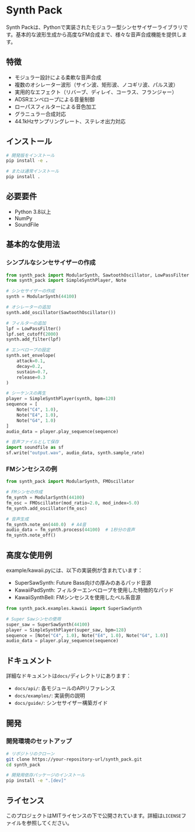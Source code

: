 # Synth Pack

Synth Packは、Pythonで実装されたモジュラー型シンセサイザーライブラリです。基本的な波形生成から高度なFM合成まで、様々な音声合成機能を提供します。

## 特徴

- モジュラー設計による柔軟な音声合成
- 複数のオシレーター波形（サイン波、矩形波、ノコギリ波、パルス波）
- 実用的なエフェクト（リバーブ、ディレイ、コーラス、フランジャー）
- ADSRエンベロープによる音量制御
- ローパスフィルターによる音色加工
- グラニュラー合成対応
- 44.1kHzサンプリングレート、ステレオ出力対応

## インストール

```bash
# 開発版をインストール
pip install -e .

# または通常インストール
pip install .
```

## 必要要件

- Python 3.8以上
- NumPy
- SoundFile

## 基本的な使用法

### シンプルなシンセサイザーの作成

```python
from synth_pack import ModularSynth, SawtoothOscillator, LowPassFilter
from synth_pack import SimpleSynthPlayer, Note

# シンセサイザーの作成
synth = ModularSynth(44100)

# オシレーターの追加
synth.add_oscillator(SawtoothOscillator())

# フィルターの追加
lpf = LowPassFilter()
lpf.set_cutoff(2000)
synth.add_filter(lpf)

# エンベロープの設定
synth.set_envelope(
    attack=0.1,
    decay=0.2,
    sustain=0.7,
    release=0.3
)

# シーケンスの再生
player = SimpleSynthPlayer(synth, bpm=120)
sequence = [
    Note("C4", 1.0),
    Note("E4", 1.0),
    Note("G4", 1.0)
]
audio_data = player.play_sequence(sequence)

# 音声ファイルとして保存
import soundfile as sf
sf.write("output.wav", audio_data, synth.sample_rate)
```

### FMシンセシスの例

```python
from synth_pack import ModularSynth, FMOscillator

# FMシンセの作成
fm_synth = ModularSynth(44100)
fm_osc = FMOscillator(mod_ratio=2.0, mod_index=5.0)
fm_synth.add_oscillator(fm_osc)

# 音声生成
fm_synth.note_on(440.0)  # A4音
audio_data = fm_synth.process(44100)  # 1秒分の音声
fm_synth.note_off()
```

## 高度な使用例

example/kawaii.pyには、以下の実装例が含まれています：

- SuperSawSynth: Future Bass向けの厚みのあるパッド音源
- KawaiiPadSynth: フィルターエンベロープを使用した特徴的なパッド
- KawaiiSynthBell: FMシンセシスを使用したベル系音源

```python
from synth_pack.examples.kawaii import SuperSawSynth

# Super Sawシンセの使用
super_saw = SuperSawSynth(44100)
player = SimpleSynthPlayer(super_saw, bpm=128)
sequence = [Note("C4", 1.0), Note("E4", 1.0), Note("G4", 1.0)]
audio_data = player.play_sequence(sequence)
```

## ドキュメント

詳細なドキュメントは`docs/`ディレクトリにあります：

- `docs/api/`: 各モジュールのAPIリファレンス
- `docs/examples/`: 実装例の説明
- `docs/guide/`: シンセサイザー構築ガイド

## 開発

### 開発環境のセットアップ

```bash
# リポジトリのクローン
git clone https://your-repository-url/synth_pack.git
cd synth_pack

# 開発用依存パッケージのインストール
pip install -e ".[dev]"
```

## ライセンス

このプロジェクトはMITライセンスの下で公開されています。詳細は`LICENSE`ファイルを参照してください。